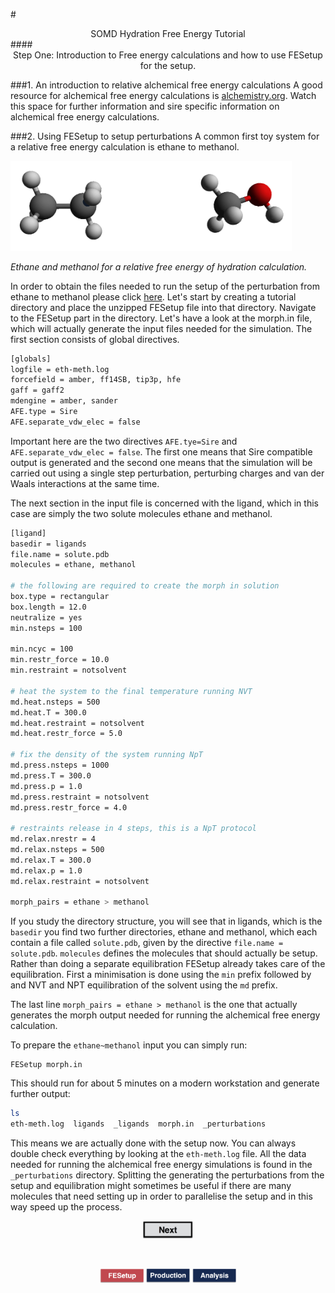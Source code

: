 #<center>SOMD Hydration Free Energy Tutorial</center>
####<center>Step One: Introduction to Free energy calculations and how to use FESetup for the setup. </center>

###1. An introduction to relative alchemical free energy calculations
A good resource for alchemical free energy calculations is [alchemistry.org](http://www.alchemistry.org/wiki/Main_Page). Watch this space for further information and sire specific information on alchemical free energy calculations. 

###2. Using FESetup to setup perturbations
A common first toy system for a relative free energy calculation is ethane to methanol.


<img src="Data/ethane~methanol.jpg" alt="ethane" style="width: 450px;  min-width: 50px;" /> 

*Ethane and methanol for a relative free energy of hydration calculation.* 


In order to obtain the files needed to run the setup of the perturbation from ethane to methanol please click [here](Data/FESetup.zip). 
Let's start by creating a tutorial directory and place the unzipped FESetup file into that directory.
Navigate to the FESetup part in the directory. Let's have a look at the morph.in file, which will actually generate the input files needed for the simulation. The first section consists of global directives.

```bash
[globals]
logfile = eth-meth.log
forcefield = amber, ff14SB, tip3p, hfe
gaff = gaff2
mdengine = amber, sander
AFE.type = Sire
AFE.separate_vdw_elec = false
```

Important here are the two directives ```AFE.tye=Sire``` and ```AFE.separate_vdw_elec = false```. The first one means that Sire compatible output is generated and the second one means that the simulation will be carried out using a single step perturbation, perturbing charges and van der Waals interactions at the same time. 

The next section in the input file is concerned with the ligand, which in this case are simply the two solute molecules ethane and methanol. 

```bash
[ligand]
basedir = ligands
file.name = solute.pdb
molecules = ethane, methanol

# the following are required to create the morph in solution
box.type = rectangular
box.length = 12.0
neutralize = yes
min.nsteps = 100

min.ncyc = 100
min.restr_force = 10.0
min.restraint = notsolvent

# heat the system to the final temperature running NVT
md.heat.nsteps = 500
md.heat.T = 300.0
md.heat.restraint = notsolvent
md.heat.restr_force = 5.0

# fix the density of the system running NpT
md.press.nsteps = 1000
md.press.T = 300.0
md.press.p = 1.0
md.press.restraint = notsolvent
md.press.restr_force = 4.0

# restraints release in 4 steps, this is a NpT protocol
md.relax.nrestr = 4
md.relax.nsteps = 500
md.relax.T = 300.0
md.relax.p = 1.0
md.relax.restraint = notsolvent

morph_pairs = ethane > methanol
```
If you study the directory structure, you will see that in ligands, which is the ```basedir``` you find two further directories, ethane and methanol, which each contain a file called `solute.pdb`, given by the directive ```file.name = solute.pdb```. ```molecules``` defines the molecules that should actually be setup. 
Rather than doing a separate equilibration FESetup already takes care of the equilibration. First a minimisation is done using the ```min``` prefix followed by and NVT and NPT equilibration of the solvent using the ```md``` prefix. 

The last line ```morph_pairs = ethane > methanol``` is the one that actually generates the morph output needed for running the alchemical free energy calculation. 

To prepare the `ethane~methanol` input you can simply run:

```
FESetup morph.in
```
This should run for about 5 minutes on a modern workstation and generate further output:

```bash
ls
eth-meth.log  ligands  _ligands  morph.in  _perturbations
```

This means we are actually done with the setup now. You can always double check everything by looking at the `eth-meth.log` file. All the data needed for running the alchemical free energy simulations is found in the `_perturbations` directory. Splitting the generating the perturbations from the setup and equilibration might sometimes be useful if there are many molecules that need setting up in order to parallelise the setup and in this way speed up the process. 

<center> <a href="Production.html"> <img src="../Buttons/Next.jpg" alt="Next" style="width: 80px;  min-width: 50px;" /></a> </center>

&nbsp;
&nbsp;
&nbsp;
<center>
<a href="FESetup.md"><img src="../Buttons/FEsetup_r.jpg" alt="Fesetup" style="width: 70px;  min-width: 50px;" /></a> 
<a href="Production.md"><img src="../Buttons/Production_b.jpg" alt="Production" style="width: 70px;  min-width: 50px;"/></a> 
<a href="Analysis.md"><img src="../Buttons/Analysis_b.jpg" alt="Analysis" style="width: 70px;  min-width: 50px;" /></a>
</center>
